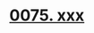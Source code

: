# [0075. xxx](https://github.com/Tdahuyou/chrome/tree/main/0075.%20xxx)

<!-- region:toc -->

<!-- endregion:toc -->


